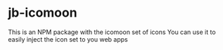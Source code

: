 # jb-icomoon
This is an NPM package with the icomoon set of icons You can use it to easily inject the icon set to you web apps

